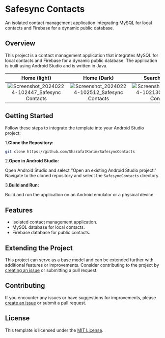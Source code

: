 # Safesync Contacts

An isolated contact management application integrating MySQL for local contacts and Firebase for a dynamic public database.

## Overview

This project is a contact management application that integrates MySQL for local contacts and Firebase for a dynamic public database. The application is built using Android Studio and is written in Java.

Home (light) |  Home (Dark) | Search (Light) | Search (Dark)
:-------------------------:|:-------------------------:|:-------------------------:|:-------------------------:
![Screenshot_20240224-102447_Safesync Contacts](https://github.com/SharafatKarim/SafesyncContacts/assets/93897936/95fec72c-dd41-4ad3-a688-847f18cfaa4f)  |  ![Screenshot_20240224-102512_Safesync Contacts](https://github.com/SharafatKarim/SafesyncContacts/assets/93897936/1e297c71-968e-4e48-8a26-277819f4efbb) | ![Screenshot_20240224-102130_Safesync Contacts](https://github.com/SharafatKarim/SafesyncContacts/assets/93897936/26bb9dd5-7661-488e-8f16-4d5cac611f11) | ![Screenshot_20240224-102051_Safesync Contacts](https://github.com/SharafatKarim/SafesyncContacts/assets/93897936/a62ac98e-2a03-46ee-b126-f5734f5f413c)



## Getting Started

Follow these steps to integrate the template into your Android Studio project:

1.**Clone the Repository:**

   ```bash
   git clone https://github.com/SharafatKarim/SafesyncContacts
   ```

2.**Open in Android Studio:**

   Open Android Studio and select "Open an existing Android Studio project." Navigate to the cloned repository and select the `SafesyncContacts` directory.

3.**Build and Run:**

   Build and run the application on an Android emulator or a physical device.

## Features

- Isolated contact management application.
- MySQL database for local contacts.
- Firebase database for public contacts.

## Extending the Project

This project can serve as a base model and can be extended further with additional features or improvements. Consider contributing to the project by [creating an issue](https://github.com/SharafatKarim/SafesyncContacts/issues) or submitting a pull request.

## Contributing

If you encounter any issues or have suggestions for improvements, please [create an issue](https://github.com/SharafatKarim/SafesyncContacts/issues) or submit a pull request.

## License

This template is licensed under the [MIT License](LICENSE).
